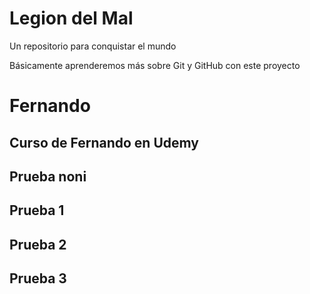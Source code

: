 # Legion del Mal
Un repositorio para conquistar el mundo

Básicamente aprenderemos más sobre Git y GitHub con este proyecto


# Fernando


## Curso de Fernando en Udemy

## Prueba noni

## Prueba 1

## Prueba 2

## Prueba 3
